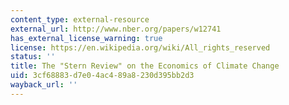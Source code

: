```yaml
---
content_type: external-resource
external_url: http://www.nber.org/papers/w12741
has_external_license_warning: true
license: https://en.wikipedia.org/wiki/All_rights_reserved
status: ''
title: The "Stern Review" on the Economics of Climate Change
uid: 3cf68883-d7e0-4ac4-89a8-230d395bb2d3
wayback_url: ''
---
```


